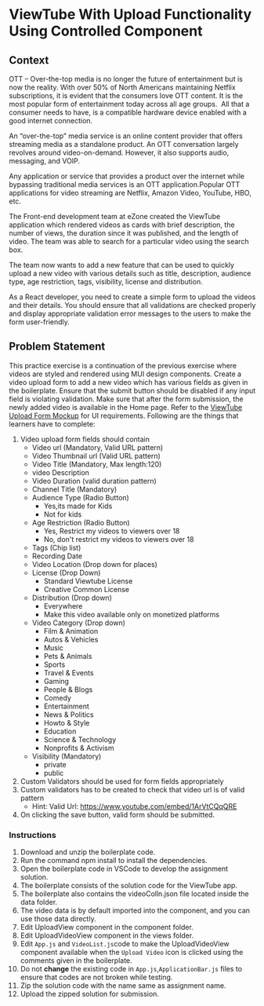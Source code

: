 # ViewTube With Upload Functionality Using Controlled Component

## Context

OTT – Over-the-top media is no longer the future of entertainment but is now the reality.​
With over 50% of North Americans maintaining Netflix subscriptions, it is evident that the consumers love OTT content. It is the most popular form of entertainment today across all age groups. ​
All that a consumer needs to have, is a compatible hardware device enabled with a good internet connection.​

An “over-the-top” media service is an online content provider that offers streaming media as a standalone product. An OTT conversation largely revolves around video-on-demand. However, it also supports audio, messaging, and VOIP.​

Any application or service that provides a product over the internet while bypassing traditional media services is an OTT application.​
Popular OTT applications for video streaming are Netflix, Amazon Video, YouTube, HBO, etc.​

The Front-end development team at eZone created the ViewTube application which rendered videos as cards with brief description, the number of views, the duration since it was published, and the length of video. The team was able to search for a particular video using the search box.​

The team now wants to add a new feature that can be used to quickly upload a new video with various details such as title, description, audience type, age restriction, tags, visibility, license and distribution.​

As a React developer, you need to create a simple form to upload the videos and their details. You should ensure that all validations are checked properly and display appropriate validation error messages to the users to make the form user-friendly.​

## Problem Statement

 This practice exercise is a continuation of the previous exercise where videos are styled and rendered using MUI design components. Create a video upload form to add a new video which has various fields as given in the boilerplate. Ensure that the submit button should be disabled if any input field is violating validation. Make sure that after the form submission, the newly added video is available in the Home page.​ Refer to the [ViewTube Upload Form Mockup](ViewZone-UploadForm.png) for UI requirements. Following are the things that learners have to complete:

1. Video upload form fields should contain
    - Video url (Mandatory, Valid URL pattern)
    - Video Thumbnail url (Valid URL pattern)
    - Video Title (Mandatory, Max length:120)
    - video Description
    - Video Duration (valid duration pattern)
    - Channel Title (Mandatory)
    - Audience Type (Radio Button)
        - Yes,its made for Kids
        - Not for kids
    - Age Restriction  (Radio Button)
        - Yes, Restrict my videos to viewers over 18
        - No, don't restrict my videos to viewers over 18  
    - Tags (Chip list)
    - Recording Date
    - Video Location (Drop down for places) 
    - License (Drop Down)
        - Standard Viewtube License
        - Creative Common License
    - Distribution (Drop down)
        - Everywhere
        - Make this video available only on monetized platforms
    - Video Category (Drop down)
        - Film & Animation
        - Autos & Vehicles
        - Music
        - Pets & Animals
        - Sports
        - Travel & Events
        - Gaming
        - People & Blogs
        - Comedy
        - Entertainment
        - News & Politics
        - Howto & Style
        - Education
        - Science & Technology
        - Nonprofits & Activism 
    - Visibility (Mandatory)
        - private
        - public
2. Custom Validators should be used for form fields appropriately
3. Custom validators has to be created to check that video url is of valid pattern
   - Hint: Valid Url: https://www.youtube.com/embed/1ArVtCQqQRE
4. On clicking the save button, valid form should be submitted. 

### Instructions

1. Download and unzip the boilerplate code.
2. Run the command npm install to install the dependencies. 
3. Open the boilerplate code in VSCode to develop the assignment solution. 
4. The boilerplate consists of the solution code for the ViewTube app. 
5. The boilerplate also contains the videoColln.json file located inside the data folder.
6. The video data is by default imported into the component, and you can use those data directly.
7. Edit UploadView component in the component folder. 
8. Edit UploadVideoView component in the views folder.
9. Edit `App.js` and `VideoList.js`code to make the UploadVideoView component available when the `Upload Video` icon is clicked using the comments given in the boilerplate.
10. Do not **change** the existing code in `App.js`,`ApplicationBar.js` files to ensure that codes are not broken while testing. 
11. Zip the solution code with the name same as assignment name. 
12. Upload the zipped solution for submission. 
